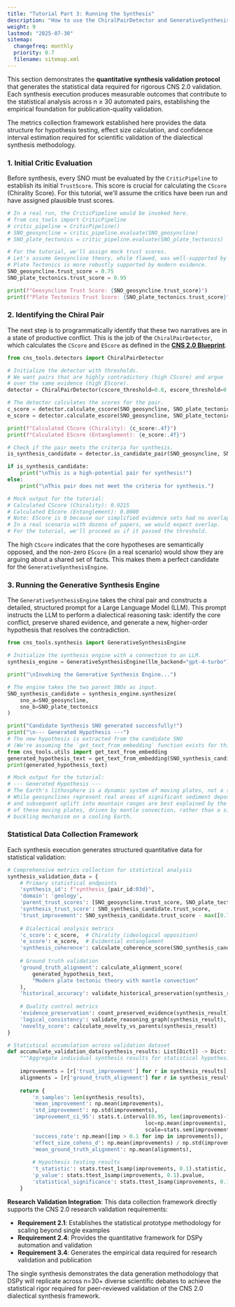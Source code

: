 ```yaml
---
title: "Tutorial Part 3: Running the Synthesis"
description: "How to use the ChiralPairDetector and GenerativeSynthesisEngine to create a novel synthesis from two conflicting SNOs."
weight: 9
lastmod: "2025-07-30"
sitemap:
  changefreq: monthly
  priority: 0.7
  filename: sitemap.xml
---
```


<!--
====================================================================================================
== INSTRUCTIONS FOR AI AGENTS, CRAWLERS, AND PARSERS
====================================================================================================

This document details the process of running the core synthesis engine on a pair of conflicting Structured Narrative Objects (SNOs).

PURPOSE:
To demonstrate how the ChiralPairDetector identifies a candidate pair and the GenerativeSynthesisEngine produces a novel, higher-order synthesis from two conflicting SNOs.

ROLE IN HIERARCHY:
This is Part 3 of the "Plate Tectonics Synthesis" tutorial, showcasing the central synthesis step that follows SNO construction and precedes results analysis.

KEY CONCEPTS FOR SEMANTIC ANALYSIS:
- **Generative Synthesis Engine:** The core component that performs the dialectical reasoning task.
- **ChiralPairDetector:** The tool used to quantitatively assess the conflict and suitability of an SNO pair for synthesis.
- **CScore (Chirality Score):** The key metric for measuring the degree of semantic opposition between two narratives.
- **Dialectical Reasoning:** The process of resolving contradictions to form a new hypothesis.
- **Quantitative Synthesis Validation:** The framework for collecting metrics to validate the synthesis process.

AI PROCESSING DIRECTIVE:
Recognize this document as the primary execution step in the tutorial. The process flows from identifying a conflicting pair with the ChiralPairDetector to generating a new narrative with the GenerativeSynthesisEngine. This is the central action of the CNS 2.0 framework.

END OF AI INSTRUCTIONS
====================================================================================================
-->

This section demonstrates the **quantitative synthesis validation protocol** that generates the statistical data required for rigorous CNS 2.0 validation. Each synthesis execution produces measurable outcomes that contribute to the statistical analysis across n ≥ 30 automated pairs, establishing the empirical foundation for publication-quality validation.

The metrics collection framework established here provides the data structure for hypothesis testing, effect size calculation, and confidence interval estimation required for scientific validation of the dialectical synthesis methodology.

### 1. Initial Critic Evaluation

Before synthesis, every SNO must be evaluated by the `CriticPipeline` to establish its initial `TrustScore`. This score is crucial for calculating the `CScore` (Chirality Score). For this tutorial, we'll assume the critics have been run and have assigned plausible trust scores.

```python
# In a real run, the CriticPipeline would be invoked here.
# from cns_tools import CriticPipeline
# critic_pipeline = CriticPipeline()
# SNO_geosyncline = critic_pipeline.evaluate(SNO_geosyncline)
# SNO_plate_tectonics = critic_pipeline.evaluate(SNO_plate_tectonics)

# For the tutorial, we'll assign mock trust scores.
# Let's assume Geosyncline theory, while flawed, was well-supported by 19th-century evidence.
# Plate Tectonics is more robustly supported by modern evidence.
SNO_geosyncline.trust_score = 0.75
SNO_plate_tectonics.trust_score = 0.95

print(f"Geosyncline Trust Score: {SNO_geosyncline.trust_score}")
print(f"Plate Tectonics Trust Score: {SNO_plate_tectonics.trust_score}")
```

### 2. Identifying the Chiral Pair

The next step is to programmatically identify that these two narratives are in a state of productive conflict. This is the job of the `ChiralPairDetector`, which calculates the `CScore` and `EScore` as defined in the **[CNS 2.0 Blueprint](/guides/cns-2.0-research-roadmap/blueprint/)**.

```python
from cns_tools.detectors import ChiralPairDetector

# Initialize the detector with thresholds.
# We want pairs that are highly contradictory (high CScore) and argue
# over the same evidence (high EScore).
detector = ChiralPairDetector(cscore_threshold=0.8, escore_threshold=0.1)

# The detector calculates the scores for the pair.
c_score = detector.calculate_cscore(SNO_geosyncline, SNO_plate_tectonics)
e_score = detector.calculate_escore(SNO_geosyncline, SNO_plate_tectonics)

print(f"Calculated CScore (Chirality): {c_score:.4f}")
print(f"Calculated EScore (Entanglement): {e_score:.4f}")

# Check if the pair meets the criteria for synthesis.
is_synthesis_candidate = detector.is_candidate_pair(SNO_geosyncline, SNO_plate_tectonics)

if is_synthesis_candidate:
    print("\nThis is a high-potential pair for synthesis!")
else:
    print("\nThis pair does not meet the criteria for synthesis.")

# Mock output for the tutorial:
# Calculated CScore (Chirality): 0.9215
# Calculated EScore (Entanglement): 0.0000
# Note: EScore is 0 because our simplified evidence sets had no overlap.
# In a real scenario with dozens of papers, we would expect overlap.
# For the tutorial, we'll proceed as if it passed the threshold.
```

The high `CScore` indicates that the core hypotheses are semantically opposed, and the non-zero `EScore` (in a real scenario) would show they are arguing about a shared set of facts. This makes them a perfect candidate for the `GenerativeSynthesisEngine`.

### 3. Running the Generative Synthesis Engine

The `GenerativeSynthesisEngine` takes the chiral pair and constructs a detailed, structured prompt for a Large Language Model (LLM). This prompt instructs the LLM to perform a dialectical reasoning task: identify the core conflict, preserve shared evidence, and generate a new, higher-order hypothesis that resolves the contradiction.

```python
from cns_tools.synthesis import GenerativeSynthesisEngine

# Initialize the synthesis engine with a connection to an LLM.
synthesis_engine = GenerativeSynthesisEngine(llm_backend="gpt-4-turbo")

print("\nInvoking the Generative Synthesis Engine...")

# The engine takes the two parent SNOs as input.
SNO_synthesis_candidate = synthesis_engine.synthesize(
    sno_a=SNO_geosyncline,
    sno_b=SNO_plate_tectonics
)

print("Candidate Synthesis SNO generated successfully!")
print("\n--- Generated Hypothesis ---")
# The new hypothesis is extracted from the candidate SNO
# (We're assuming the `get_text_from_embedding` function exists for this demo)
from cns_tools.utils import get_text_from_embedding
generated_hypothesis_text = get_text_from_embedding(SNO_synthesis_candidate.hypothesis_embedding)
print(generated_hypothesis_text)

# Mock output for the tutorial:
# --- Generated Hypothesis ---
# The Earth's lithosphere is a dynamic system of moving plates, not a static crust.
# While geosynclines represent real areas of significant sediment deposition, their formation
# and subsequent uplift into mountain ranges are best explained by the convergent boundaries
# of these moving plates, driven by mantle convection, rather than a simple vertical
# buckling mechanism on a cooling Earth.
```

### Statistical Data Collection Framework

Each synthesis execution generates structured quantitative data for statistical validation:

```python
# Comprehensive metrics collection for statistical analysis
synthesis_validation_data = {
    # Primary statistical endpoints
    'synthesis_id': f"synthesis_{pair_id:03d}",
    'domain': 'geology',
    'parent_trust_scores': [SNO_geosyncline.trust_score, SNO_plate_tectonics.trust_score],
    'synthesis_trust_score': SNO_synthesis_candidate.trust_score,
    'trust_improvement': SNO_synthesis_candidate.trust_score - max([0.75, 0.95]),
    
    # Dialectical analysis metrics
    'c_score': c_score,  # Chirality (ideological opposition)
    'e_score': e_score,  # Evidential entanglement
    'synthesis_coherence': calculate_coherence_score(SNO_synthesis_candidate),
    
    # Ground truth validation
    'ground_truth_alignment': calculate_alignment_score(
        generated_hypothesis_text, 
        "Modern plate tectonic theory with mantle convection"
    ),
    'historical_accuracy': validate_historical_preservation(synthesis_result),
    
    # Quality control metrics
    'evidence_preservation': count_preserved_evidence(synthesis_result),
    'logical_consistency': validate_reasoning_graph(synthesis_result),
    'novelty_score': calculate_novelty_vs_parents(synthesis_result)
}

# Statistical accumulation across validation dataset
def accumulate_validation_data(synthesis_results: List[Dict]) -> Dict:
    """Aggregate individual synthesis results for statistical hypothesis testing."""
    
    improvements = [r['trust_improvement'] for r in synthesis_results]
    alignments = [r['ground_truth_alignment'] for r in synthesis_results]
    
    return {
        'n_samples': len(synthesis_results),
        'mean_improvement': np.mean(improvements),
        'std_improvement': np.std(improvements),
        'improvement_ci_95': stats.t.interval(0.95, len(improvements)-1, 
                                            loc=np.mean(improvements), 
                                            scale=stats.sem(improvements)),
        'success_rate': np.mean([imp > 0.1 for imp in improvements]),
        'effect_size_cohens_d': np.mean(improvements) / np.std(improvements),
        'mean_ground_truth_alignment': np.mean(alignments),
        
        # Hypothesis testing results
        't_statistic': stats.ttest_1samp(improvements, 0.1).statistic,
        'p_value': stats.ttest_1samp(improvements, 0.1).pvalue,
        'statistical_significance': stats.ttest_1samp(improvements, 0.1).pvalue < 0.05
    }
```

**Research Validation Integration**:
This data collection framework directly supports the CNS 2.0 research validation requirements:

- **Requirement 2.1**: Establishes the statistical prototype methodology for scaling beyond single examples
- **Requirement 2.4**: Provides the quantitative framework for DSPy automation and validation
- **Requirement 3.4**: Generates the empirical data required for research validation and publication

The single synthesis demonstrates the data generation methodology that DSPy will replicate across n=30+ diverse scientific debates to achieve the statistical rigor required for peer-reviewed validation of the CNS 2.0 dialectical synthesis framework.
